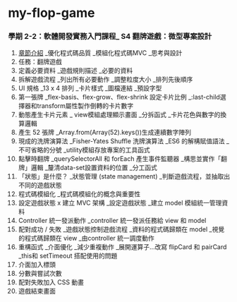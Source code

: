 # my-flop-game
<h3><strong>學期 2-2：軟體開發實務入門課程_ S4 翻牌遊戲：微型專案設計</strong></h3>
<ol>
<li><a href="http://example.com/](https://lighthouse.alphacamp.co/courses/99/units/20666">章節介紹</a> _優化程式碼品質 _模組化程式碼MVC _思考與設計</li>
<li>任務：翻牌遊戲</li>
<li>定義必要資料 _遊戲規則描述 _必要的資料</li>
<li>拆解遊戲流程 _列出所有必要動作 _調整粒度大小 _排列先後順序</li>
<li>UI 規格 _13 x 4 排列 _卡片樣式 _圖檔連結 _預設字型 </li>
<li>第一張牌 _flex-basis、flex-grow、flex-shrink 設定卡片比例 _:last-child選擇器和transform屬性製作倒轉的卡片數字</li>
<li>動態產生卡片元素 _ view模組處理顯示畫面 _分拆函式 _卡片花色與數字的換算邏輯</li>
<li>產生 52 張牌 _Array.from(Array(52).keys())生成連續數字陣列</li>
<li>現成的洗牌演算法 _Fisher-Yates Shuffle 洗牌演算法 _ES6 的解構賦值語法 _不可省略的分號 _utility模組存放專案的工具函式</li>
<li>點擊時翻牌 _querySelectorAll 和 forEach 產生事件監聽器 _構思並實作「翻牌」邏輯 _釐清data-set設置資料的位置 _分工函式</li>
<li>「狀態」是什麼？ _狀態管理 (state management) _判斷遊戲流程，並抽取出不同的遊戲狀態</li>
<li>程式碼模組化 _程式碼模組化的概念與重要性</li>
<li>設定遊戲狀態 x 建立 MVC 架構 _設定遊戲狀態 _建立 model 模組統一管理資料</li>
<li>Controller 統一發派動作 _controller 統一發派任務給 view 和 model</li>
<li>配對成功 / 失敗 _遊戲狀態控制遊戲流程 _資料的程式碼歸類在 model _視覺的程式碼歸類在 view _由controller 統一調度動作</li>
<li>重構函式 _介面優化 _減少重複動作 _展開運算子…改寫 flipCard 和 pairCard _this和 setTimeout 搭配使用的問題</li>
<li>介面加入標頭</li>
<li>分數與嘗試次數</li>
<li>配對失敗加入 CSS 動畫</li>
<li>遊戲結束畫面</li>
</ol>
